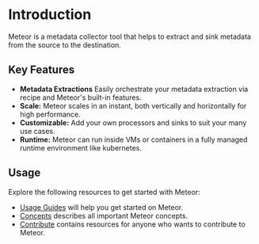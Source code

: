 # Introduction

Meteor is a metadata collector tool that helps to extract and sink metadata from the source to the destination.

## Key Features

- **Metadata Extractions** Easily orchestrate your metadata extraction via recipe and Meteor's built-in features.
- **Scale:** Meteor scales in an instant, both vertically and horizontally for high performance.
- **Customizable:** Add your own processors and sinks to suit your many use cases.
- **Runtime:** Meteor can run inside VMs or containers in a fully managed runtime environment like kubernetes.

## Usage

Explore the following resources to get started with Meteor:

- [Usage Guides](./guides/introduction.md) will help you get started on Meteor.
- [Concepts](./concepts/overview.md) describes all important Meteor concepts.
- [Contribute](./contribute/contributing.md) contains resources for anyone who wants to contribute to Meteor.
